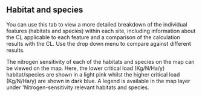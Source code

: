 ## Habitat and species

You can use this tab to view a more detailed breakdown of the individual features (habitats and species) within each site, including information about the CL applicable to each feature and a comparison of the calculation results with the CL. Use the drop down menu to compare against different results. 

The nitrogen sensitivity of each of the habitats and species on the map can be viewed on the map. Here, the lower critical load (Kg/N/Ha/y) habitat/species are shown in a light pink whilst the higher critical load (Kg/N/Ha/y) are shown in dark blue. A legend is available in the map layer under 'Nitrogen-sensitivity relevant habitats and species.

<div id='section4e'></div>

